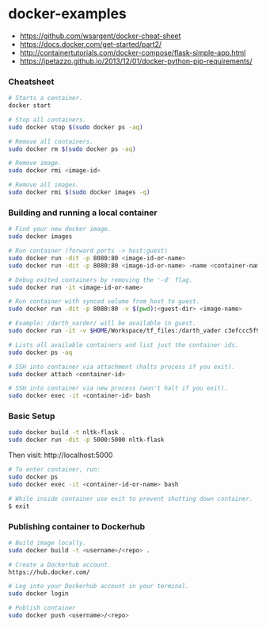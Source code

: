 # docker-examples
- https://github.com/wsargent/docker-cheat-sheet
- https://docs.docker.com/get-started/part2/
- http://containertutorials.com/docker-compose/flask-simple-app.html
- https://jpetazzo.github.io/2013/12/01/docker-python-pip-requirements/

### Cheatsheet

```bash
# Starts a container.
docker start

# Stop all containers.
sudo docker stop $(sudo docker ps -aq)

# Remove all containers.
sudo docker rm $(sudo docker ps -aq)

# Remove image.
sudo docker rmi <image-id>

# Remove all images.
sudo docker rmi $(sudo docker images -q)
```

### Building and running a local container

```bash
# Find your new docker image.
sudo docker images

# Run container (forward ports -> host:guest)
sudo docker run -dit -p 8080:80 <image-id-or-name>
sudo docker run -dit -p 8080:80 <image-id-or-name> -name <container-name>

# Debug exited containers by removing the '-d' flag.
sudo docker run -it <image-id-or-name>

# Run container with synced volume from host to guest.
sudo docker run -dit -p 8080:80 -v $(pwd):<guest-dir> <image-name>

# Example: /darth_varder/ will be available in guest.
sudo docker run -it -v $HOME/Workspace/tf_files:/darth_vader c3efccc5f94f

# Lists all available containers and list just the container ids.
sudo docker ps -aq

# SSH into container via attachment (halts process if you exit).
sudo docker attach <container-id>

# SSH into container via new process (won't halt if you exit).
sudo docker exec -it <container-id> bash
```

### Basic Setup
```bash
sudo docker build -t nltk-flask .
sudo docker run -dit -p 5000:5000 nltk-flask
```

Then visit: http://localhost:5000

```bash
# To enter container, run:
sudo docker ps
sudo docker exec -it <container-id-or-name> bash

# While inside container use exit to prevent shutting down container.
$ exit
```

### Publishing container to Dockerhub

```bash
# Build image locally.
sudo docker build -t <username>/<repo> .

# Create a Dockerhub account.
https://hub.docker.com/

# Log into your Dockerhub account in your terminal.
sudo docker login

# Publish container
sudo docker push <username>/<repo>
```
